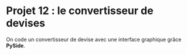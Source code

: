 # Projet 12 : le convertisseur de devises

On code un convertisseur de devise avec une interface graphique grâce **PySide**.